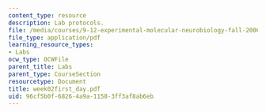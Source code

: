 ```yaml
---
content_type: resource
description: Lab protocols.
file: /media/courses/9-12-experimental-molecular-neurobiology-fall-2006/96cf5b0f68264a9a11583ff3af8ab6eb_week02first_day.pdf
file_type: application/pdf
learning_resource_types:
- Labs
ocw_type: OCWFile
parent_title: Labs
parent_type: CourseSection
resourcetype: Document
title: week02first_day.pdf
uid: 96cf5b0f-6826-4a9a-1158-3ff3af8ab6eb
---
```

